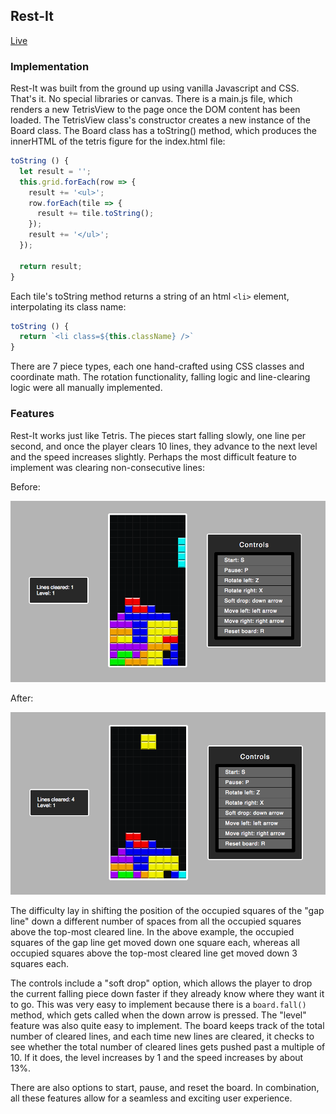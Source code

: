 ## Rest-It

[Live](zevgon.github.io/Tetris5)

### Implementation

Rest-It was built from the ground up using vanilla Javascript and CSS. That's it. No special libraries or canvas. There is a main.js file, which renders a new TetrisView to the page once the DOM content has been loaded. The TetrisView class's constructor creates a new instance of the Board class. The Board class has a toString() method, which produces the innerHTML of the tetris figure for the index.html file:

```node.js
toString () {
  let result = '';
  this.grid.forEach(row => {
    result += '<ul>';
    row.forEach(tile => {
      result += tile.toString();
    });
    result += '</ul>';
  });

  return result;
}
```

Each tile's toString method returns a string of an html `<li>` element, interpolating its class name:

```node.js
toString () {
  return `<li class=${this.className} />`
}
```

There are 7 piece types, each one hand-crafted using CSS classes and coordinate math. The rotation functionality, falling logic and line-clearing logic were all manually implemented.

### Features

Rest-It works just like Tetris. The pieces start falling slowly, one line per second, and once the player clears 10 lines, they advance to the next level and the speed increases slightly. Perhaps the most difficult feature to implement was clearing non-consecutive lines:

Before:

![before](./images/before.png)

After:

![after](./images/after.png)

The difficulty lay in shifting the position of the occupied squares of the "gap line" down a different number of spaces from all the occupied squares above the top-most cleared line. In the above example, the occupied squares of the gap line get moved down one square each, whereas all occupied squares above the top-most cleared line get moved down 3 squares each.

The controls include a "soft drop" option, which allows the player to drop the current falling piece down faster if they already know where they want it to go. This was very easy to implement because there is a `board.fall()` method, which gets called when the down arrow is pressed. The "level" feature was also quite easy to implement. The board keeps track of the total number of cleared lines, and each time new lines are cleared, it checks to see whether the total number of cleared lines gets pushed past a multiple of 10. If it does, the level increases by 1 and the speed increases by about 13%.

There are also options to start, pause, and reset the board. In combination, all these features allow for a seamless and exciting user experience.
